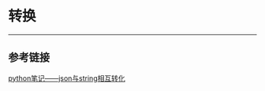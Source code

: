 # 转换
***

## 参考链接
[python笔记——json与string相互转化](https://blog.csdn.net/xuelanlingying/article/details/79461367)